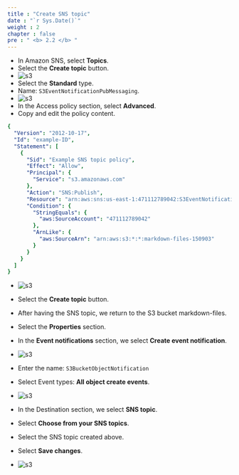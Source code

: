 ```yaml
---
title : "Create SNS topic"
date : "`r Sys.Date()`"
weight : 2
chapter : false
pre : " <b> 2.2 </b> "
---
```

* In Amazon SNS, select **Topics**.
* Select the **Create topic** button.
* ![s3](/workshop-aws-card-clash-5/images/2.prerequisite/2.4.png)
* Select the **Standard** type.
* Name: ```S3EventNotificationPubMessaging```.
* ![s3](/workshop-aws-card-clash-5/images/2.prerequisite/2.5.png)
* In the Access policy section, select **Advanced**.
* Copy and edit the policy content.
```yaml
{
  "Version": "2012-10-17",
  "Id": "example-ID",
  "Statement": [
    {
      "Sid": "Example SNS topic policy",
      "Effect": "Allow",
      "Principal": {
        "Service": "s3.amazonaws.com"
      },
      "Action": "SNS:Publish",
      "Resource": "arn:aws:sns:us-east-1:471112789042:S3EventNotificationPubMessaging",
      "Condition": {
        "StringEquals": {
          "aws:SourceAccount": "471112789042"
        },
        "ArnLike": {
          "aws:SourceArn": "arn:aws:s3:*:*:markdown-files-150903"
        }
      }
    }
  ]
}
```
* ![s3](/workshop-aws-card-clash-5/images/2.prerequisite/2.6.png)

* Select the **Create topic** button.

* After having the SNS topic, we return to the S3 bucket markdown-files.
* Select the **Properties** section.
* In the **Event notifications** section, we select **Create event notification**.
* ![s3](/workshop-aws-card-clash-5/images/2.prerequisite/2.7.png)
* Enter the name: ```S3BucketObjectNotification```
* Select Event types: **All object create events**.
* ![s3](/workshop-aws-card-clash-5/images/2.prerequisite/2.8.png)
* In the Destination section, we select **SNS topic**.
* Select **Choose from your SNS topics**.
* Select the SNS topic created above.
* Select **Save changes**.
* ![s3](/workshop-aws-card-clash-5/images/2.prerequisite/2.9.png)